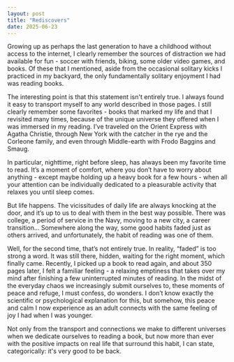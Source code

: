 ```yaml
---
layout: post
title: "Rediscovers"
date: 2025-06-23
---
```


Growing up as perhaps the last generation to have a childhood without access to the internet, I clearly remember the sources of distraction we had available for fun - soccer with friends, biking, some older video games, and books. Of these that I mentioned, aside from the occasional solitary kicks I practiced in my backyard, the only fundamentally solitary enjoyment I had was reading books.

The interesting point is that this statement isn't entirely true. I always found it easy to transport myself to any world described in those pages. I still clearly remember some favorites - books that marked my life and that I revisited many times, because of the unique universe they offered when I was immersed in my reading. I’ve traveled on the Orient Express with Agatha Christie, through New York with the catcher in the rye and the Corleone family, and even through Middle-earth with Frodo Baggins and Smaug.

In particular, nighttime, right before sleep, has always been my favorite time to read. It’s a moment of comfort, where you don’t have to worry about anything - except maybe holding up a heavy book for a few hours - when all your attention can be individually dedicated to a pleasurable activity that relaxes you until sleep comes.

But life happens. The vicissitudes of daily life are always knocking at the door, and it’s up to us to deal with them in the best way possible. There was college, a period of service in the Navy, moving to a new city, a career transition... Somewhere along the way, some good habits faded just as others arrived, and unfortunately, the habit of reading was one of them.

Well, for the second time, that’s not entirely true. In reality, “faded” is too strong a word. It was still there, hidden, waiting for the right moment, which finally came. Recently, I picked up a book to read again, and about 350 pages later, I felt a familiar feeling - a relaxing emptiness that takes over my mind after finishing a few uninterrupted minutes of reading. In the midst of the everyday chaos we increasingly submit ourselves to, these moments of peace and refuge, I must confess, do wonders. I don’t know exactly the scientific or psychological explanation for this, but somehow, this peace and calm I now experience as an adult connects with the same feeling of joy I had when I was younger.

Not only from the transport and connections we make to different universes when we dedicate ourselves to reading a book, but now more than ever with the positive impacts on real life that surround this habit, I can state, categorically: it's very good to be back.
